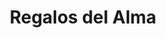 ---
title: "Regalos del Alma"
url: /ciudad-autonoma-de-buenos-aires/regalos-del-alma/
shop: Andenken
---